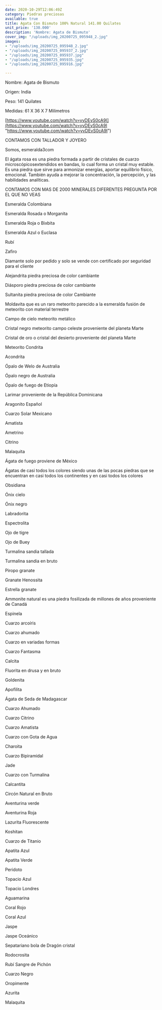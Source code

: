 ```yaml
---
date: 2020-10-29T12:06:49Z
category: Piedras preciosas
available: true
title: Agata Con Bismuto 100% Natural 141.00 Quilates
unit_price: '130.000'
description: 'Nombre: Agata de Bismuto'
cover_img: "/uploads/img_20200725_095948_2.jpg"
images:
- "/uploads/img_20200725_095948_2.jpg"
- "/uploads/img_20200725_095937_2.jpg"
- "/uploads/img_20200725_095937.jpg"
- "/uploads/img_20200725_095935.jpg"
- "/uploads/img_20200725_095916.jpg"

---
```

Nombre: Agata de Bismuto

Origen: India 

Peso: 141 Quilates

Medidas: 61 X 36 X 7 Milimetros

[https://www.youtube.com/watch?v=yvDEvS0cA9I](https://www.youtube.com/watch?v=yvDEvS0cA9I "https://www.youtube.com/watch?v=yvDEvS0cA9I")

CONTAMOS CON TALLADOR Y JOYERO 

Somos, esmeralda3com

El ágata rosa es una piedra formada a partir de cristales de cuarzo microscópicosextendidos en bandas, lo cual forma un cristal muy estable. Es una piedra que sirve para armonizar energías, aportar equilibrio físico, emocional. También ayuda a mejorar la concentración, la percepción, y las habilidades analíticas.

CONTAMOS CON MAS DE 2000 MINERALES DIFERENTES PREGUNTA POR EL QUE NO VEAS

Esmeralda Colombiana 

Esmeralda Rosada o Morganita

Esmeralda Roja o Bixbita

Esmeralda Azul o Euclasa 

Rubí 

Zafiro 

Diamante solo por pedido y solo se vende con certificado por seguridad para el cliente

Alejandrita piedra preciosa de color cambiante 

Diásporo piedra preciosa de color cambiante 

Sultanita piedra preciosa de color Cambiante 

Moldavita que es un raro meteorito parecido a la esmeralda fusión de meteorito con material terrestre 

Campo de cielo meteorito metálico 

Cristal negro meteorito campo celeste proveniente del planeta Marte 

Cristal de oro o cristal del desierto proveniente del planeta Marte 

Meteorito Condrita 

Acondrita 

Ópalo de Welo de Australia 

Ópalo negro de Australia 

Ópalo de fuego de Etiopía 

Larimar proveniente de la República Dominicana 

Aragonito Español 

Cuarzo Solar Mexicano 

Amatista 

Ametrino 

Citrino 

Malaquita 

Ágata de fuego proviene de México 

Ágatas de casi todos los colores siendo unas de las pocas piedras que se encuentran en casi todos los continentes y en casi todos los colores 

Obsidiana 

Ónix cielo 

Ónix negro 

Labradorita 

Espectrolita

Ojo de tigre 

Ojo de Buey

Turmalina sandia tallada 

Turmalina sandia en bruto 

Piropo granate 

Granate Henossita

Estrella granate 

Ammonite natural es una piedra fosilizada de millones de años proveniente de Canadá 

Espinela 

Cuarzo arcoíris 

Cuarzo ahumado 

Cuarzo en variadas formas 

Cuarzo Fantasma 

Calcita 

Fluorita en drusa y en bruto 

Goldenita 

Apofilita 

Ágata de Seda de Madagascar 

Cuarzo Ahumado 

Cuarzo Citrino 

Cuarzo Amatista 

Cuarzo con Gota de Agua 

Charoita 

Cuarzo Bipiramidal 

Jade 

Cuarzo con Turmalina

Calcantita

Circón Natural en Bruto

Aventurina verde 

Aventurina Roja

Lazurita Fluorescente 

Koshitan

Cuarzo de Titanio

Apatita Azul 

Apatita Verde 

Peridoto

Topacio Azul 

Topacio Londres

Aguamarina 

Coral Rojo 

Coral Azul 

Jaspe 

Jaspe Oceánico 

Sepatariano bola de Dragón cristal 

Rodocrosita 

Rubí Sangre de Pichón 

Cuarzo Negro 

Oropimente 

Azurita 

Malaquita